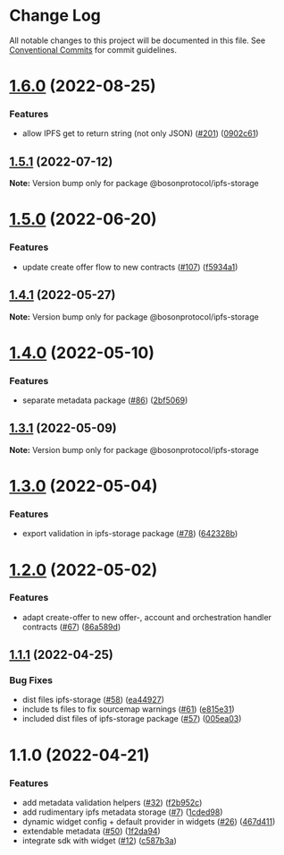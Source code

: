 # Change Log

All notable changes to this project will be documented in this file.
See [Conventional Commits](https://conventionalcommits.org) for commit guidelines.

# [1.6.0](https://github.com/bosonprotocol/core-components/compare/@bosonprotocol/ipfs-storage@1.5.1...@bosonprotocol/ipfs-storage@1.6.0) (2022-08-25)

### Features

* allow IPFS get to return string (not only JSON) ([#201](https://github.com/bosonprotocol/core-components/issues/201)) ([0902c61](https://github.com/bosonprotocol/core-components/commit/0902c61265e30f465ad2adac50244c983da8ca27))

## [1.5.1](https://github.com/bosonprotocol/core-components/compare/@bosonprotocol/ipfs-storage@1.5.0...@bosonprotocol/ipfs-storage@1.5.1) (2022-07-12)

**Note:** Version bump only for package @bosonprotocol/ipfs-storage

# [1.5.0](https://github.com/bosonprotocol/core-components/compare/@bosonprotocol/ipfs-storage@1.4.1...@bosonprotocol/ipfs-storage@1.5.0) (2022-06-20)

### Features

* update create offer flow to new contracts ([#107](https://github.com/bosonprotocol/core-components/issues/107)) ([f5934a1](https://github.com/bosonprotocol/core-components/commit/f5934a18968d2a70fe0a3a3ffdf08cb785d1f63e))

## [1.4.1](https://github.com/bosonprotocol/core-components/compare/@bosonprotocol/ipfs-storage@1.4.0...@bosonprotocol/ipfs-storage@1.4.1) (2022-05-27)

**Note:** Version bump only for package @bosonprotocol/ipfs-storage

# [1.4.0](https://github.com/bosonprotocol/core-components/compare/@bosonprotocol/ipfs-storage@1.3.1...@bosonprotocol/ipfs-storage@1.4.0) (2022-05-10)

### Features

* separate metadata package ([#86](https://github.com/bosonprotocol/core-components/issues/86)) ([2bf5069](https://github.com/bosonprotocol/core-components/commit/2bf5069256592e8ed5e80a3e557e1402ba437fc9))

## [1.3.1](https://github.com/bosonprotocol/core-components/compare/@bosonprotocol/ipfs-storage@1.3.0...@bosonprotocol/ipfs-storage@1.3.1) (2022-05-09)

**Note:** Version bump only for package @bosonprotocol/ipfs-storage

# [1.3.0](https://github.com/bosonprotocol/core-components/compare/@bosonprotocol/ipfs-storage@1.2.0...@bosonprotocol/ipfs-storage@1.3.0) (2022-05-04)

### Features

* export validation in ipfs-storage package ([#78](https://github.com/bosonprotocol/core-components/issues/78)) ([642328b](https://github.com/bosonprotocol/core-components/commit/642328b3b42e03d78acccf577145b63f5486dd93))

# [1.2.0](https://github.com/bosonprotocol/core-components/compare/@bosonprotocol/ipfs-storage@1.1.1...@bosonprotocol/ipfs-storage@1.2.0) (2022-05-02)

### Features

* adapt create-offer to new offer-, account and orchestration handler contracts ([#67](https://github.com/bosonprotocol/core-components/issues/67)) ([86a589d](https://github.com/bosonprotocol/core-components/commit/86a589d69c65f178bf86f062f7ad77f3bfe33cad))

## [1.1.1](https://github.com/bosonprotocol/core-components/compare/@bosonprotocol/ipfs-storage@1.1.0...@bosonprotocol/ipfs-storage@1.1.1) (2022-04-25)

### Bug Fixes

* dist files ipfs-storage ([#58](https://github.com/bosonprotocol/core-components/issues/58)) ([ea44927](https://github.com/bosonprotocol/core-components/commit/ea449277565fe06a7c8c7393e5f6269b53dab558))
* include ts files to fix sourcemap warnings ([#61](https://github.com/bosonprotocol/core-components/issues/61)) ([e815e31](https://github.com/bosonprotocol/core-components/commit/e815e31f13c667522b1f3c18460a4f1a7de37b53))
* included dist files of ipfs-storage package ([#57](https://github.com/bosonprotocol/core-components/issues/57)) ([005ea03](https://github.com/bosonprotocol/core-components/commit/005ea037b29154f063cf9f86ba6c6a21ec91a0f3))

# 1.1.0 (2022-04-21)

### Features

* add metadata validation helpers ([#32](https://github.com/bosonprotocol/core-components/issues/32)) ([f2b952c](https://github.com/bosonprotocol/core-components/commit/f2b952cf0461f17e9f38c7221c03d2883428d8ec))
* add rudimentary ipfs metadata storage ([#7](https://github.com/bosonprotocol/core-components/issues/7)) ([1cded98](https://github.com/bosonprotocol/core-components/commit/1cded9833deaf6ebdc93a07ab6840de263c70158))
* dynamic widget config + default provider in widgets ([#26](https://github.com/bosonprotocol/core-components/issues/26)) ([467d411](https://github.com/bosonprotocol/core-components/commit/467d411113f53069953673a5707c52baef0582e5))
* extendable metadata ([#50](https://github.com/bosonprotocol/core-components/issues/50)) ([1f2da94](https://github.com/bosonprotocol/core-components/commit/1f2da941381104e32e6620d8d97808d2fabedc98))
* integrate sdk with widget ([#12](https://github.com/bosonprotocol/core-components/issues/12)) ([c587b3a](https://github.com/bosonprotocol/core-components/commit/c587b3aa74bad738240015bd405e01fcd40b4af9))
